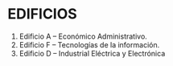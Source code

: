 # EDIFICIOS
1.	Edificio A – Económico Administrativo.
2.	Edificio F – Tecnologías de la información.
3.	Edificio D – Industrial Eléctrica y Electrónica



